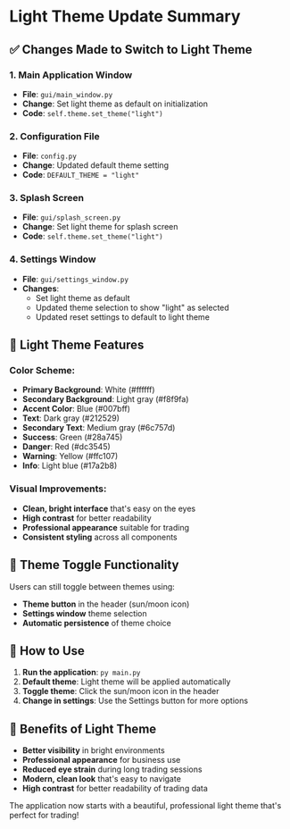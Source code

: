 # Light Theme Update Summary

## ✅ **Changes Made to Switch to Light Theme**

### **1. Main Application Window**
- **File**: `gui/main_window.py`
- **Change**: Set light theme as default on initialization
- **Code**: `self.theme.set_theme("light")`

### **2. Configuration File**
- **File**: `config.py`
- **Change**: Updated default theme setting
- **Code**: `DEFAULT_THEME = "light"`

### **3. Splash Screen**
- **File**: `gui/splash_screen.py`
- **Change**: Set light theme for splash screen
- **Code**: `self.theme.set_theme("light")`

### **4. Settings Window**
- **File**: `gui/settings_window.py`
- **Changes**:
  - Set light theme as default
  - Updated theme selection to show "light" as selected
  - Updated reset settings to default to light theme

## 🎨 **Light Theme Features**

### **Color Scheme:**
- **Primary Background**: White (#ffffff)
- **Secondary Background**: Light gray (#f8f9fa)
- **Accent Color**: Blue (#007bff)
- **Text**: Dark gray (#212529)
- **Secondary Text**: Medium gray (#6c757d)
- **Success**: Green (#28a745)
- **Danger**: Red (#dc3545)
- **Warning**: Yellow (#ffc107)
- **Info**: Light blue (#17a2b8)

### **Visual Improvements:**
- **Clean, bright interface** that's easy on the eyes
- **High contrast** for better readability
- **Professional appearance** suitable for trading
- **Consistent styling** across all components

## 🔄 **Theme Toggle Functionality**

Users can still toggle between themes using:
- **Theme button** in the header (sun/moon icon)
- **Settings window** theme selection
- **Automatic persistence** of theme choice

## 🚀 **How to Use**

1. **Run the application**: `py main.py`
2. **Default theme**: Light theme will be applied automatically
3. **Toggle theme**: Click the sun/moon icon in the header
4. **Change in settings**: Use the Settings button for more options

## 📱 **Benefits of Light Theme**

- **Better visibility** in bright environments
- **Professional appearance** for business use
- **Reduced eye strain** during long trading sessions
- **Modern, clean look** that's easy to navigate
- **High contrast** for better readability of trading data

The application now starts with a beautiful, professional light theme that's perfect for trading!
